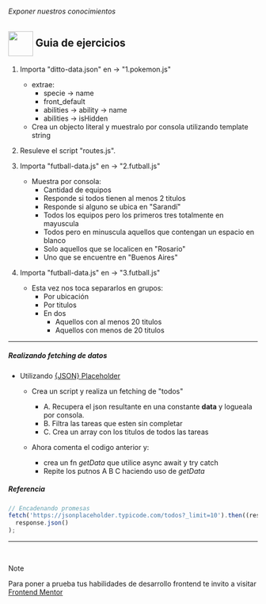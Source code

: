 ###### Exponer nuestros conocimientos

## <img  align= center width=50px height=50px src="https://media4.giphy.com/media/3hoLIVAJYkz6T0Ichp/giphy.gif?cid=6c09b952m4j3poopinf91rquev6qy4e8avu0bflq1e0vh4gp&ep=v1_internal_gif_by_id&rid=giphy.gif&ct=s"> Guia de ejercicios

1. Importa "ditto-data.json" en -> "1.pokemon.js"

   - extrae:
     - specie -> name
     - front_default
     - abilities -> ability -> name
     - abilities -> isHidden
   - Crea un objecto literal y muestralo por consola utilizando template string

2. Resuleve el script "routes.js".

3. Importa "futball-data.js" en -> "2.futball.js"

   - Muestra por consola:
     - Cantidad de equipos
     - Responde si todos tienen al menos 2 titulos
     - Responde si alguno se ubica en "Sarandí"
     - Todos los equipos pero los primeros tres totalmente en mayuscula
     - Todos pero en minuscula aquellos que contengan un espacio en blanco
     - Solo aquellos que se localicen en "Rosario"
     - Uno que se encuentre en "Buenos Aires"

4. Importa "futball-data.js" en -> "3.futball.js"

   - Esta vez nos toca separarlos en grupos:
     - Por ubicación
     - Por titulos
     - En dos
       - Aquellos con al menos 20 titulos
       - Aquellos con menos de 20 titulos

---

##### Realizando fetching de datos

- Utilizando [{JSON} Placeholder](https://jsonplaceholder.typicode.com/)

  - Crea un script y realiza un fetching de "todos"

    - A. Recupera el json resultante en una constante **data** y logueala por consola.
    - B. Filtra las tareas que esten sin completar
    - C. Crea un array con los titulos de todos las tareas

  - Ahora comenta el codigo anterior y:
    - crea un fn _getData_ que utilice async await y try catch
    - Repite los putnos A B C haciendo uso de _getData_

##### Referencia

```javascript
// Encadenando promesas
fetch('https://jsonplaceholder.typicode.com/todos?_limit=10').then((response) =>
  response.json()
);
```

---

<br/>

> [!Note]
>
> Para poner a prueba tus habilidades de desarrollo frontend
> te invito a visitar [Frontend Mentor](https://www.frontendmentor.io/challenges)
